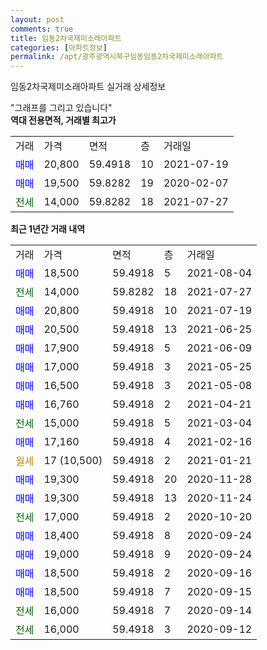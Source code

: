 ```yaml
---
layout: post
comments: true
title: 임동2차국제미소래아파트
categories: [아파트정보]
permalink: /apt/광주광역시북구임동임동2차국제미소래아파트
---
```


임동2차국제미소래아파트 실거래 상세정보

<script type="text/javascript">
  google.charts.load('current', {'packages':['line', 'corechart']});
  google.charts.setOnLoadCallback(drawChart);

  function drawChart() {
    var data = new google.visualization.DataTable();
    data.addColumn('date', '거래일');
    data.addColumn('number', "매매");
    data.addColumn('number', "전세");
    data.addColumn('number', "전매");

    data.addRows([[new Date(Date.parse("2021-08-04")), 18500, null, null], [new Date(Date.parse("2021-07-27")), null, 14000, null], [new Date(Date.parse("2021-07-19")), 20800, null, null], [new Date(Date.parse("2021-06-25")), 20500, null, null], [new Date(Date.parse("2021-06-09")), 17900, null, null], [new Date(Date.parse("2021-05-25")), 17000, null, null], [new Date(Date.parse("2021-05-08")), 16500, null, null], [new Date(Date.parse("2021-04-21")), 16760, null, null], [new Date(Date.parse("2021-03-04")), null, 15000, null], [new Date(Date.parse("2021-02-16")), 17160, null, null], [new Date(Date.parse("2021-01-21")), null, null, null], [new Date(Date.parse("2020-11-28")), 19300, null, null], [new Date(Date.parse("2020-11-24")), 19300, null, null], [new Date(Date.parse("2020-10-20")), null, 17000, null], [new Date(Date.parse("2020-09-24")), 18400, null, null], [new Date(Date.parse("2020-09-24")), 19000, null, null], [new Date(Date.parse("2020-09-16")), 18500, null, null], [new Date(Date.parse("2020-09-15")), 18500, null, null], [new Date(Date.parse("2020-09-14")), null, 16000, null], [new Date(Date.parse("2020-09-12")), null, 16000, null]]);

    var options = {
      hAxis: {
        format: 'yyyy/MM/dd'
      },    
      lineWidth: 0,
      pointsVisible: true,    
      title: '최근 1년간 유형별 실거래가 분포',
      legend: { position: 'bottom' }
    };

    var formatter = new google.visualization.NumberFormat({pattern:'###,###'} );
    formatter.format(data, 1);
    formatter.format(data, 2);
    
    setTimeout(function() {
        var chart = new google.visualization.LineChart(document.getElementById('columnchart_material'));
        chart.draw(data, (options));
        document.getElementById('loading').style.display = 'none';
    }, 200);
  }
</script>


<div id="loading" style="z-index:20; display: block; margin-left: 0px">"그래프를 그리고 있습니다"</div>
<div id="columnchart_material" style="width: 95%; margin-left: 0px; display: block"></div>
<!-- contents start -->
<b>역대 전용면적, 거래별 최고가</b>
<table class="sortable">
    <tr>
      <td>거래</td>
      <td>가격</td>
      <td>면적</td>
      <td>층</td>
      <td>거래일</td>
    </tr>
        <tr>
          <td><a style="color: blue">매매</a></td>
          <td>20,800</td>
          <td>59.4918</td>
          <td>10</td>
          <td>2021-07-19</td>
        </tr>            <tr>
          <td><a style="color: blue">매매</a></td>
          <td>19,500</td>
          <td>59.8282</td>
          <td>19</td>
          <td>2020-02-07</td>
        </tr>        
        <tr>
              <td><a style="color: darkgreen">전세</a></td>
              <td>14,000</td>
              <td>59.8282</td>
              <td>18</td>
              <td>2021-07-27</td>
            </tr>        
    
</table>

<b>최근 1년간 거래 내역</b>

<table class="sortable">
    <tr>
      <td>거래</td>
      <td>가격</td>
      <td>면적</td>
      <td>층</td>
      <td>거래일</td>
    </tr>
    <tr>
      <td><a style="color: blue">매매</a></td>
      <td>18,500</td>
      <td>59.4918</td>
      <td>5</td>
      <td>2021-08-04</td>
    </tr>          <tr>
      <td><a style="color: darkgreen">전세</a></td>
      <td>14,000</td>
      <td>59.8282</td>
      <td>18</td>
      <td>2021-07-27</td>
    </tr>          <tr>
      <td><a style="color: blue">매매</a></td>
      <td>20,800</td>
      <td>59.4918</td>
      <td>10</td>
      <td>2021-07-19</td>
    </tr>          <tr>
      <td><a style="color: blue">매매</a></td>
      <td>20,500</td>
      <td>59.4918</td>
      <td>13</td>
      <td>2021-06-25</td>
    </tr>          <tr>
      <td><a style="color: blue">매매</a></td>
      <td>17,900</td>
      <td>59.4918</td>
      <td>5</td>
      <td>2021-06-09</td>
    </tr>          <tr>
      <td><a style="color: blue">매매</a></td>
      <td>17,000</td>
      <td>59.4918</td>
      <td>3</td>
      <td>2021-05-25</td>
    </tr>          <tr>
      <td><a style="color: blue">매매</a></td>
      <td>16,500</td>
      <td>59.4918</td>
      <td>3</td>
      <td>2021-05-08</td>
    </tr>          <tr>
      <td><a style="color: blue">매매</a></td>
      <td>16,760</td>
      <td>59.4918</td>
      <td>2</td>
      <td>2021-04-21</td>
    </tr>          <tr>
      <td><a style="color: darkgreen">전세</a></td>
      <td>15,000</td>
      <td>59.4918</td>
      <td>5</td>
      <td>2021-03-04</td>
    </tr>          <tr>
      <td><a style="color: blue">매매</a></td>
      <td>17,160</td>
      <td>59.4918</td>
      <td>4</td>
      <td>2021-02-16</td>
    </tr>          <tr>
      <td><a style="color: darkgoldenrod">월세</a></td>
      <td>17 (10,500)</td>
      <td>59.4918</td>
      <td>2</td>
      <td>2021-01-21</td>
    </tr>          <tr>
      <td><a style="color: blue">매매</a></td>
      <td>19,300</td>
      <td>59.4918</td>
      <td>20</td>
      <td>2020-11-28</td>
    </tr>          <tr>
      <td><a style="color: blue">매매</a></td>
      <td>19,300</td>
      <td>59.4918</td>
      <td>13</td>
      <td>2020-11-24</td>
    </tr>          <tr>
      <td><a style="color: darkgreen">전세</a></td>
      <td>17,000</td>
      <td>59.4918</td>
      <td>2</td>
      <td>2020-10-20</td>
    </tr>          <tr>
      <td><a style="color: blue">매매</a></td>
      <td>18,400</td>
      <td>59.4918</td>
      <td>8</td>
      <td>2020-09-24</td>
    </tr>          <tr>
      <td><a style="color: blue">매매</a></td>
      <td>19,000</td>
      <td>59.4918</td>
      <td>9</td>
      <td>2020-09-24</td>
    </tr>          <tr>
      <td><a style="color: blue">매매</a></td>
      <td>18,500</td>
      <td>59.4918</td>
      <td>2</td>
      <td>2020-09-16</td>
    </tr>          <tr>
      <td><a style="color: blue">매매</a></td>
      <td>18,500</td>
      <td>59.4918</td>
      <td>7</td>
      <td>2020-09-15</td>
    </tr>          <tr>
      <td><a style="color: darkgreen">전세</a></td>
      <td>16,000</td>
      <td>59.4918</td>
      <td>7</td>
      <td>2020-09-14</td>
    </tr>          <tr>
      <td><a style="color: darkgreen">전세</a></td>
      <td>16,000</td>
      <td>59.4918</td>
      <td>3</td>
      <td>2020-09-12</td>
    </tr>      </table>
<!-- contents end -->    

